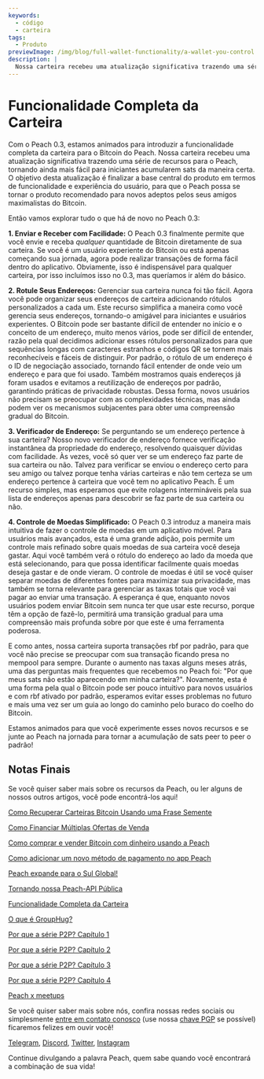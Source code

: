 ```yaml
---
keywords:
  - código
  - carteira
tags:
  - Produto
previewImage: /img/blog/full-wallet-functionality/a-wallet-you-control.png
description: |
  Nossa carteira recebeu uma atualização significativa trazendo uma série de recursos para o Peach, tornando ainda mais fácil para iniciantes acumularem sats da maneira certa.
---
```


# Funcionalidade Completa da Carteira

Com o Peach 0.3, estamos animados para introduzir a funcionalidade completa da carteira para o Bitcoin do Peach. Nossa carteira recebeu uma atualização significativa trazendo uma série de recursos para o Peach, tornando ainda mais fácil para iniciantes acumularem sats da maneira certa. O objetivo desta atualização é finalizar a base central do produto em termos de funcionalidade e experiência do usuário, para que o Peach possa se tornar o produto recomendado para novos adeptos pelos seus amigos maximalistas do Bitcoin.

Então vamos explorar tudo o que há de novo no Peach 0.3:

**1. Enviar e Receber com Facilidade:** O Peach 0.3 finalmente permite que você envie e receba _qualquer_ quantidade de Bitcoin diretamente de sua carteira. Se você é um usuário experiente do Bitcoin ou está apenas começando sua jornada, agora pode realizar transações de forma fácil dentro do aplicativo. Obviamente, isso é indispensável para qualquer carteira, por isso incluímos isso no 0.3, mas queríamos ir além do básico.

**2. Rotule Seus Endereços:** Gerenciar sua carteira nunca foi tão fácil. Agora você pode organizar seus endereços de carteira adicionando rótulos personalizados a cada um. Este recurso simplifica a maneira como você gerencia seus endereços, tornando-o amigável para iniciantes e usuários experientes. O Bitcoin pode ser bastante difícil de entender no início e o conceito de um endereço, muito menos vários, pode ser difícil de entender, razão pela qual decidimos adicionar esses rótulos personalizados para que sequências longas com caracteres estranhos e códigos QR se tornem mais reconhecíveis e fáceis de distinguir. Por padrão, o rótulo de um endereço é o ID de negociação associado, tornando fácil entender de onde veio um endereço e para que foi usado. Também mostramos quais endereços já foram usados e evitamos a reutilização de endereços por padrão, garantindo práticas de privacidade robustas. Dessa forma, novos usuários não precisam se preocupar com as complexidades técnicas, mas ainda podem ver os mecanismos subjacentes para obter uma compreensão gradual do Bitcoin.

**3. Verificador de Endereço:** Se perguntando se um endereço pertence à sua carteira? Nosso novo verificador de endereço fornece verificação instantânea da propriedade do endereço, resolvendo quaisquer dúvidas com facilidade. Às vezes, você só quer ver se um endereço faz parte de sua carteira ou não. Talvez para verificar se enviou o endereço certo para seu amigo ou talvez porque tenha várias carteiras e não tem certeza se um endereço pertence à carteira que você tem no aplicativo Peach. É um recurso simples, mas esperamos que evite rolagens intermináveis pela sua lista de endereços apenas para descobrir se faz parte de sua carteira ou não.

**4. Controle de Moedas Simplificado:** O Peach 0.3 introduz a maneira mais intuitiva de fazer o controle de moedas em um aplicativo móvel. Para usuários mais avançados, esta é uma grande adição, pois permite um controle mais refinado sobre quais moedas de sua carteira você deseja gastar. Aqui você também verá o rótulo do endereço ao lado da moeda que está selecionando, para que possa identificar facilmente quais moedas deseja gastar e de onde vieram. O controle de moedas é útil se você quiser separar moedas de diferentes fontes para maximizar sua privacidade, mas também se torna relevante para gerenciar as taxas totais que você vai pagar ao enviar uma transação. A esperança é que, enquanto novos usuários podem enviar Bitcoin sem nunca ter que usar este recurso, porque têm a opção de fazê-lo, permitirá uma transição gradual para uma compreensão mais profunda sobre por que este é uma ferramenta poderosa.

E como antes, nossa carteira suporta transações rbf por padrão, para que você não precise se preocupar com sua transação ficando presa no mempool para sempre. Durante o aumento nas taxas alguns meses atrás, uma das perguntas mais frequentes que recebemos no Peach foi: "Por que meus sats não estão aparecendo em minha carteira?". Novamente, esta é uma forma pela qual o Bitcoin pode ser pouco intuitivo para novos usuários e com rbf ativado por padrão, esperamos evitar esses problemas no futuro e mais uma vez ser um guia ao longo do caminho pelo buraco do coelho do Bitcoin.

Estamos animados para que você experimente esses novos recursos e se junte ao Peach na jornada para tornar a acumulação de sats peer to peer o padrão!

## Notas Finais

Se você quiser saber mais sobre os recursos da Peach, ou ler alguns de nossos outros artigos, você pode encontrá-los aqui!

[Como Recuperar Carteiras Bitcoin Usando uma Frase Semente](https://peachbitcoin.com/pt/blog/how-to-restore-peach-wallet/)

[Como Financiar Múltiplas Ofertas de Venda](https://peachbitcoin.com/pt/blog/funding-multiple-sell-offers/)

[Como comprar e vender Bitcoin com dinheiro usando a Peach](https://peachbitcoin.com/pt/blog/how-to-buy-and-sell-bitcoin-with-cash-using-peach/)

[Como adicionar um novo método de pagamento no app Peach](https://peachbitcoin.com/pt/blog/how-to-add-a-payment-method/)

[Peach expande para o Sul Global!](https://peachbitcoin.com/pt/blog/peach-expands-to-the-global-south/)

[Tornando nossa Peach-API Pública](https://peachbitcoin.com/pt/blog/making-our-peach-api-public/)

[Funcionalidade Completa da Carteira](https://peachbitcoin.com/pt/blog/full-wallet-functionality/)

[O que é GroupHug?](https://peachbitcoin.com/pt/blog/group-hug/)

[Por que a série P2P? Capítulo 1](https://peachbitcoin.com/pt/blog/why-p2p-chapter-1/)

[Por que a série P2P? Capítulo 2](https://peachbitcoin.com/pt/blog/why-p2p-chapter-2/)

[Por que a série P2P? Capítulo 3](https://peachbitcoin.com/pt/blog/why-p2p-chapter-3-circular-economies/)

[Por que a série P2P? Capítulo 4](https://peachbitcoin.com/pt/blog/why-p2p-chapter-4-chains-of-trust/)

[Peach x meetups](https://peachbitcoin.com/pt/blog/peach-for-meetups/)

Se você quiser saber mais sobre nós, confira nossas redes sociais ou simplesmente [entre em contato conosco](mailto:hello@peachbitcoin.com) (use nossa [chave PGP](https://keys.openpgp.org/vks/v1/by-fingerprint/48339A19645E2E53488E0E5479E1B270FACD1BD2) se possível) ficaremos felizes em ouvir você!

[Telegram](https://t.me/+GkOW1J-ixBBkZWRk), [Discord](https://discord.gg/ypeHz3SW54), [Twitter](https://twitter.com/peachbitcoin), [Instagram](https://instagram.com/peachbitcoin)

Continue divulgando a palavra Peach, quem sabe quando você encontrará a combinação de sua vida!
